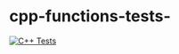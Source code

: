 # cpp-functions-tests-

[![C++ Tests](https://github.com/jota5800/cpp-functions-tests-/actions/workflows/main.yml/badge.svg)](https://github.com/jota5800/cpp-functions-tests-/actions/workflows/main.yml)